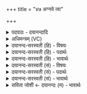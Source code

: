+++
title = "४७ अग्नये त्वा"

+++
<details><summary>पदपाठः - दयानन्दादि</summary>

अ॒ग्नये॑। त्वा॒। मह्य॑म्। वरु॑णः। द॒दा॒तु॒। सः। अ॒मृ॒त॒त्वमित्य॑मृत॒ऽत्वम्। अ॒शी॒य॒। आयुः॑। दा॒त्रे। ए॒धि॒। मयः॑। मह्य॑म्। प्र॒ति॒ग्र॒ही॒त्र इति॑ प्रतिऽग्रही॒त्रे। रु॒द्रा॑य। त्वा॒। मह्य॑म्। वरु॑णः। द॒दा॒तु॒। सः। अ॒मृ॒त॒त्वमित्य॑मृत॒ऽत्वम्। अ॒शी॒य॒। प्रा॒णः। दा॒त्रे। ए॒धि॒। वयः॑। मह्य॑म्। प्र॒ति॒ग्र॒ही॒त्र इति॑ प्रतिऽग्रही॒त्रे। बृह॒स्पत॑ये। त्वा॒। मह्य॑म्। वरु॑णः। द॒दा॒तु॒। सः। अ॒मृ॒त॒त्वमित्य॑मृत॒ऽत्वम्। अ॒शी॒य॒। त्वक्। दा॒त्रे। ए॒धि॒। मयः॑। मह्य॑म्। प्र॒ति॒ग्र॒ही॒त्र इति॑ प्रतिऽग्रही॒त्रे। य॒माय॑। त्वा॒। मह्य॑म्। वरु॑णः। द॒दा॒तु॒। सः। अ॒मृ॒त॒त्वमित्य॑मृत॒ऽत्वम्। अ॒शी॒य॒। हयः॑। दा॒त्रे। ए॒धि॒। वयः॑। मह्य॑म्। प्र॒ति॒ग्र॒ही॒त्र इति॑ प्रतिऽग्रही॒त्रे। ४७।
</details>

<details><summary>अधिमन्त्रम् (VC)</summary>

- वरुणो देवता
- आङ्गिरस ऋषिः
- भुरिक् प्राजापत्या जगती, स्वराट् प्राजापत्या जगती, निचृद् आर्ची जगती, विराड् आर्ची जगती
- निषादः
</details>

<details><summary>दयानन्द-सरस्वती (हि) - विषयः</summary>

अब किस प्रयोजन के लिये दान और प्रतिग्रह का सेवन करना चाहिये, इस विषय का उपदेश अगले मन्त्र में किया है ॥
</details>

<details><summary>दयानन्द-सरस्वती (हि) - पदार्थः</summary>

पदार्थान्वयभाषाः -  हे वसुसंज्ञक पढ़ानेवाले ! जिस (अग्नये) चौबीस वर्ष तक ब्रह्मचर्य्य का सेवन करके अग्नि के समान तेजस्वी होनेवाले (मह्यम्) मेरे लिये (त्वा) तुझ अध्यापक को (वरुणः) सर्वोत्तम विद्वान् (ददातु) देवे, (सः) वह मैं (अमृतत्वम्) अपने शुद्ध कर्म्मों से सिद्ध किये गये सत्य आनन्द को (अशीय) प्राप्त होऊँ, उस (दात्रे) दानशील विद्वान् का (आयुः) बहुत कालपर्य्यन्त जीवन (एधि) बढ़ाइये और (प्रतिग्रहीत्रे) विद्याग्रहण करनेवाले (मह्यम्) मुझ विद्यार्थी के लिये (मयः) सुख बढ़ाइये। हे दुष्टों को रुलानेवाले अध्यापक ! जिस (रुद्राय) चवालीस वर्ष पर्य्यन्त ब्रह्मचर्य्याश्रम का सेवन करके रुद्र के गुण धारण करने की इच्छावाले (मह्यम्) मेरे लिये (त्वा) रुद्र नामक पढ़ानेवाले आपको (वरुणः) अत्युत्तम गुणयुक्त (ददातु) देवे, (सः) वह मैं (अमृतत्वम्) मुक्ति के साधनों को (अशीय) प्राप्त होऊँ, उस (दात्रे) विद्या देनेवाले विद्वान् के लिये (प्राणः) योगविद्या का बल (एधि) प्राप्त कराइये और (प्रतिग्रहीत्रे) विद्याग्रहण करनेवाले (मह्यम्) मेरे लिये (वयः) तीनों अवस्था का सुख प्राप्त कीजिये। हे सूर्य्य के समान तेजस्वी अध्यापक ! जिस (बृहस्पतये) अड़तालीस वर्ष पर्यन्त ब्रह्मचर्य्य सेवन की इच्छा करनेवाले (मह्यम्) मेरे लिये (त्वा) पूर्णविद्या पढ़ानेवाले आप को (वरुणः) पूर्णविद्या से शरीर और आत्मा के बलयुक्त विद्वान् (ददातु) देवे, (सः) वह मैं (अमृतत्वम्) विद्या के आनन्द का (अशीय) भोग करूं, उस (दात्रे) पूर्ण विद्या देनेवाले महाविद्वान् के अर्थ (त्वक्) सरदी-गरमी के स्पर्श का सुख (एधि) बढ़ाइये और (प्रतिग्रहीत्रे) पूर्ण विद्या के ग्रहण करनेवाले (मह्यम्) मुझ शिष्य के लिये (मयः) पूर्ण विद्या का सुख उन्नत कीजिये। हे गृहाश्रम से होनेवाले विषय सुख से विमुख विरक्त सत्योपदेश करनेहारे आप्त विद्वन् ! जिस (यमाय) गृहाश्रम के सुख के अनुराग से होनेवाले (मह्यम्) मेरे लिये (त्वा) सर्वदोषरहित उपदेश करनेवाले आप को (वरुणः) सकल शुभगुणयुक्त विद्वान् (ददातु) देवे, (सः) वह मैं (अमृतत्वम्) मुक्ति के सुख को (अशीय) प्राप्त होऊँ। उस (दात्रे) ब्रह्मविद्या देनेवाले महाविद्वान् के लिये (हयः) ब्रह्मज्ञान की वृद्धि (एधि) कीजिये और (प्रतिग्रहीत्रे) मोक्षविद्या के ग्रहण करनेवाले (मह्यम्) मेरे लिये (वयः) तीनों अवस्था के सुख को प्राप्त कीजिये ॥४७॥
</details>

<details><summary>दयानन्द-सरस्वती (हि) - भावार्थः</summary>

भावार्थभाषाः -  सब मनुष्यों को योग्य है कि जो सब से उत्तम गुणवाला, सब विद्याओं में सब से बढ़कर विद्वान् हो, उसके आश्रय से अन्य अध्यापक विद्वानों की परीक्षा करके अपनी-अपनी कन्या और पुत्रों को उन-उन के पढ़ाने योग्य विद्वानों से पढ़वावें और पढ़नेवालों को भी चाहिये कि अपनी-अपनी अधिकन्यून बुद्धि को जान के अपने-अपने अनुकूल अध्यापकों की प्रीतिपूर्वक सेवा करते हुए उनसे निरन्तर विद्या का ग्रहण करें ॥४७॥
</details>

<details><summary>दयानन्द-सरस्वती (सं) - विषयः</summary>

अथ कस्मै प्रयोजनाय दानं प्रतिग्रहणं च सेवितव्यमित्युपदिश्यते ॥
</details>

<details><summary>दयानन्द-सरस्वती (सं) - पदार्थः</summary>

पदार्थान्वयभाषाः -  हे वसुसंज्ञकाध्यापक ! यस्मा अग्नये मह्यं त्वा वरुणो ददातु, सोऽहं यदमृतत्वमशीय प्राप्नुयां तत्तस्मै दात्रे वरुणायायुश्चिरजीवनमेधि, प्रतिग्रहीत्रे मह्यं शिष्याय मयः सुखं च। हे रुद्रसंज्ञकाध्यापक ! यस्मै रुद्राय मह्यं त्वा वरुणो ददातु, सोऽहं यदमृतत्वमशीय तत्तस्मै दात्रे वरुणाय प्राणत्वमेधि, प्रतिग्रहीत्रे मह्यं वयोऽवस्थात्रयसुखं च। हे आदित्यानामध्यापक ! यस्मै बृहस्पतये मह्यं त्वा वरुणो ददातु, सोऽहं यदमृतत्वमशीय तत्तस्मै दात्रे वरुणाय त्वगिन्द्रियसुखं त्वमेधि, प्रतिग्रहीत्रे मह्यं सुखं च। यस्मै जितेन्द्रिययमाय मह्यं त्वा वरुणो ददातु सोऽहं यदमृतत्वमशीय तत्तस्मै दात्रे वरुणाय हयो ज्ञानवर्द्धनं त्वमेधि, प्रतिग्रहीत्रे मह्यं वयोऽवस्थात्रयसुखं च ॥४७॥
</details>

<details><summary>दयानन्द-सरस्वती (सं) - भावार्थः</summary>

भावार्थभाषाः -  सर्वेषां जनानां योग्यमस्ति यः सर्वोत्कृष्टोऽनूचानो विद्वान् भवेत् तस्य सकाशादितरानध्यापकान् परीक्ष्य स्वस्वकन्याः पुत्रान् तत्तत्सदृशादध्यापकात् पाठयेयुः। अध्येतारश्च स्वस्वबुद्धिं न्यूनाधिकां ज्ञात्वा स्वस्वसदृशानध्यापकान् प्रीत्या सेवमानास्तेभ्यो नैरन्तर्य्येण विद्याग्रहणं कुर्य्युः ॥४७॥
</details>

<details><summary>सविता जोशी ← दयानन्दः (म) - भावार्थः</summary>

भावार्थभाषाः -  सर्व माणसांनी सर्व विद्यांमध्ये पारंगत असलेल्या उत्तम व गुणवान विद्वानांकडून इतर विद्वान अध्यापकांची परीक्षा करून आपल्या मुलामुलींना योग्य अशा विद्वान अध्यापकांकडून शिक्षण द्यावे व विद्यार्थ्यांनीही आपापल्या तीव्र व न्यून बुद्धीनुसार अध्यापन करणाऱ्या अध्यापकांची प्रेमाने सेवा करून त्यांच्याकडून विद्या ग्रहण करावी.
</details>